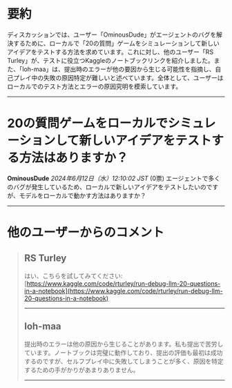 # 要約 
ディスカッションでは、ユーザー「OminousDude」がエージェントのバグを解決するために、ローカルで「20の質問」ゲームをシミュレーションして新しいアイデアをテストする方法を求めています。これに対し、他のユーザー「RS Turley」が、テストに役立つKaggleのノートブックリンクを紹介しました。また、「loh-maa」は、提出時のエラーが他の要因から生じる可能性を指摘し、自己プレイ中の失敗の原因特定が難しいと述べています。全体として、ユーザーはローカルでのテスト方法とエラーの原因究明を模索しています。

---
# 20の質問ゲームをローカルでシミュレーションして新しいアイデアをテストする方法はありますか？
**OminousDude** *2024年6月12日（水）12:10:02 JST* (0票)
エージェントで多くのバグが発生しているため、ローカルで新しいアイデアをテストしたいのですが、モデルをローカルで動かす方法はありますか？

---
# 他のユーザーからのコメント
> ## RS Turley
> 
> はい、こちらを試してみてください: [https://www.kaggle.com/code/rturley/run-debug-llm-20-questions-in-a-notebook](https://www.kaggle.com/code/rturley/run-debug-llm-20-questions-in-a-notebook)
> 
> ---
> 
> ## loh-maa
> 
> 提出時のエラーは他の原因から生じることがあります。私も提出で苦労しています。ノートブックは完璧に動作しており、提出の評価も最初は成功するのですが、セルフプレイ中に失敗してしまうことが多く、原因を特定するための手がかりがあまりありません。
> 
> ---
